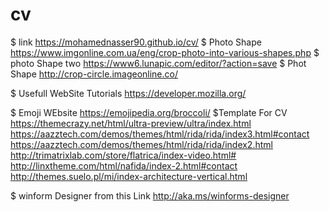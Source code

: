 # cv
$ link https://mohamednasser90.github.io/cv/
$ Photo Shape https://www.imgonline.com.ua/eng/crop-photo-into-various-shapes.php
$ photo Shape two https://www6.lunapic.com/editor/?action=save
$ Phot Shape http://crop-circle.imageonline.co/


$ Usefull WebSite Tutorials
https://developer.mozilla.org/

$ Emoji WEbsite
https://emojipedia.org/broccoli/
$Template For CV
https://themecrazy.net/html/ultra-preview/ultra/index.html
https://aazztech.com/demos/themes/html/rida/rida/index3.html#contact
https://aazztech.com/demos/themes/html/rida/rida/index2.html
http://trimatrixlab.com/store/flatrica/index-video.html#
http://linxtheme.com/html/nafida/index-2.html#contact
http://themes.suelo.pl/mi/index-architecture-vertical.html


$ winform Designer  from this Link
http://aka.ms/winforms-designer
